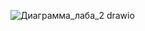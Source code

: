 
![Диаграмма_лаба_2 drawio](https://github.com/MyximAnisimov/itmo_study/assets/124467593/96311dc9-658f-466d-9e1f-ff602be67876)
